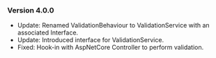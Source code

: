 ﻿### Version 4.0.0

- Update: Renamed ValidationBehaviour to ValidationService with an associated Interface.
- Update: Introduced interface for ValidationService.
- Fixed: Hook-in with AspNetCore Controller to perform validation.
